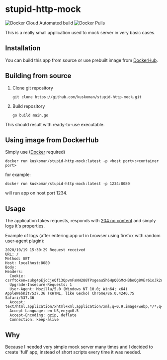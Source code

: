# stupid-http-mock

![Docker Cloud Automated build](https://img.shields.io/docker/cloud/automated/kuskoman/stupid-http-mock)
![Docker Pulls](https://img.shields.io/docker/pulls/kuskoman/stupid-http-mock)

This is a really small application used to mock
server in very basic cases.

## Installation

You can build this app from source or use prebuilt image from [DockerHub](https://hub.docker.com/).

## Building from source

1. Clone git repository

   ```shell
   git clone https://github.com/kuskoman/stupid-http-mock.git
   ```

2. Build repository

   ```shell
   go build main.go
   ```

This should result with ready-to-use executable.

## Using image from DockerHub

Simply use ([Docker](https://docs.docker.com/get-docker/) required)

```shell
docker run kuskoman/stupid-http-mock:latest -p <host port>:<container port>
```

for example:

```shell
docker run kuskoman/stupid-http-mock:latest -p 1234:8080
```

will run app on host port 1234.

## Usage

The application takes requests, responds with [204 no content](https://developer.mozilla.org/en-US/docs/Web/HTTP/Status/204)
and simply logs it's properties.

Example of logs (after entering app url in browser using firefox
with random user-agent plugin):

```log
2020/10/19 15:30:29 Request received
URL: /
Method: GET
Host: localhost:8080
Body:
Headers:
  Cookie: csrftoken=zukg4pEjcCjeQfi3QpvmFaNH288TPxgeau5h6HpQ0GMcHBboQg8VEr61oJk2quFH
  Upgrade-Insecure-Requests: 1
  User-Agent: Mozilla/5.0 (Windows NT 10.0; Win64; x64) AppleWebKit/537.36 (KHTML, like Gecko) Chrome/86.0.4240.75 Safari/537.36
  Accept: text/html,application/xhtml+xml,application/xml;q=0.9,image/webp,*/*;q=0.8
  Accept-Language: en-US,en;q=0.5
  Accept-Encoding: gzip, deflate
  Connection: keep-alive
```

## Why

Because I needed very simple mock server many times
and I decided to create 'full' app, instead of short
scripts every time it was needed.
